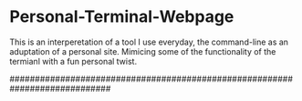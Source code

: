 

# Personal-Terminal-Webpage

This is an interperetation of a tool I use everyday, the command-line 
as an aduptation of a personal site. Mimicing some of the functionality
of the termianl with a fun personal twist.

############################################################################
